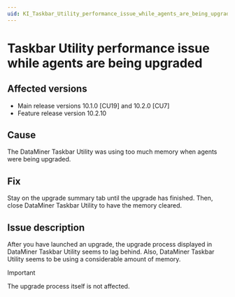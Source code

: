 ```yaml
---
uid: KI_Taskbar_Utility_performance_issue_while_agents_are_being_upgraded
---
```


# Taskbar Utility performance issue while agents are being upgraded

## Affected versions

- Main release versions 10.1.0 [CU19] and 10.2.0 [CU7]
- Feature release version 10.2.10

## Cause

The DataMiner Taskbar Utility was using too much memory when agents were being upgraded.

## Fix

Stay on the upgrade summary tab until the upgrade has finished. Then, close DataMiner Taskbar Utility to have the memory cleared.

## Issue description

After you have launched an upgrade, the upgrade process displayed in DataMiner Taskbar Utility seems to lag behind. Also, DataMiner Taskbar Utility seems to be using a considerable amount of memory.

> [!IMPORTANT]
> The upgrade process itself is not affected.
